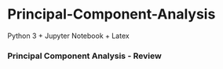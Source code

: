 # Principal-Component-Analysis
Python 3 + Jupyter Notebook + Latex

### Principal Component Analysis - Review 


